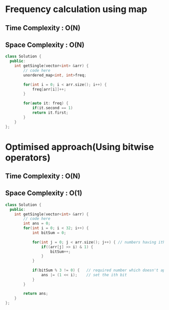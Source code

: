 # Frequency calculation using map

## Time Complexity : O(N)
## Space Complexity : O(N)

``` cpp []
class Solution {
  public:
    int getSingle(vector<int> &arr) {
        // code here
        unordered_map<int, int>freq;
        
        for(int i = 0; i < arr.size(); i++) {
            freq[arr[i]]++;
        }
        
        for(auto it: freq) {
            if(it.second == 1)
            return it.first;
        }
    }
};
```

# Optimised approach(Using bitwise operators)

## Time Complexity : O(N)
## Space Complexity : O(1)

``` cpp []
class Solution {
  public:
    int getSingle(vector<int> &arr) {
        // code here
        int ans = 0;
        for(int i = 0; i < 32; i++) {
            int bitSum = 0;
            
            for(int j = 0; j < arr.size(); j++) { // numbers having ith bit 1
                if((arr[j] >> i) & 1) {
                    bitSum++;
                }
            }
            
            if(bitSum % 3 != 0) {   // required number which doesn't appears thrice
                ans |= (1 << i);    // set the ith bit
            }
        }
        
        return ans;
    }
};
```

